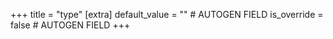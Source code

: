 +++
title = "type"
[extra]
default_value = "" # AUTOGEN FIELD
is_override = false # AUTOGEN FIELD
+++
